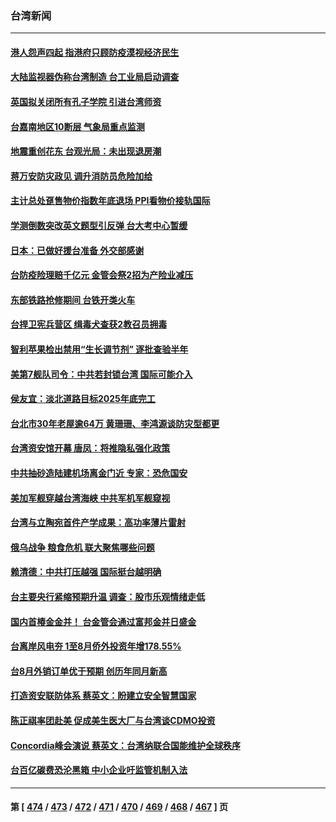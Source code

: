 ### 台湾新闻
---
#### [港人怨声四起 指港府只顾防疫漠视经济民生](../../pages/ncid1349361/n13829481.md) 
#### [大陆监视器伪称台湾制造 台工业局启动调查](../../pages/ncid1349361/n13829306.md) 
#### [英国拟关闭所有孔子学院 引进台湾师资](../../pages/ncid1349361/n13829277.md) 
#### [台嘉南地区10断层 气象局重点监测](../../pages/ncid1349361/n13829111.md) 
#### [地震重创花东  台观光局：未出现退房潮](../../pages/ncid1349361/n13829106.md) 
#### [蒋万安防灾政见 调升消防员危险加给](../../pages/ncid1349361/n13829096.md) 
#### [主计总处趸售物价指数年底退场 PPI看物价接轨国际](../../pages/ncid1349361/n13829105.md) 
#### [学测倒数突改英文题型引反弹 台大考中心暂缓](../../pages/ncid1349361/n13829124.md) 
#### [日本：已做好援台准备 外交部感谢](../../pages/ncid1349361/n13829099.md) 
#### [台防疫险理赔千亿元 金管会祭2招为产险业减压](../../pages/ncid1349361/n13829098.md) 
#### [东部铁路抢修期间 台铁开类火车](../../pages/ncid1349361/n13829121.md) 
#### [台捍卫宪兵营区 缉毒犬查获2教召员拥毒](../../pages/ncid1349361/n13829094.md) 
#### [智利苹果检出禁用“生长调节剂” 逐批查验半年](../../pages/ncid1349361/n13829123.md) 
#### [美第7舰队司令：中共若封锁台湾 国际可能介入](../../pages/ncid1349361/n13829091.md) 
#### [侯友宜：淡北道路目标2025年底完工](../../pages/ncid1349361/n13829126.md) 
#### [台北市30年老屋逾64万 黄珊珊、李鸿源谈防灾型都更](../../pages/ncid1349361/n13829090.md) 
#### [台湾资安馆开幕 唐凤：将推隐私强化政策](../../pages/ncid1349361/n13829088.md) 
#### [中共抽砂造陆建机场离金门近 专家：恐危国安](../../pages/ncid1349361/n13828808.md) 
#### [美加军舰穿越台湾海峡 中共军机军舰窥视](../../pages/ncid1349361/n13829135.md) 
#### [台湾与立陶宛首件产学成果：高功率薄片雷射](../../pages/ncid1349361/n13828834.md) 
#### [俄乌战争 粮食危机 联大聚焦哪些问题](../../pages/ncid1349361/n13828959.md) 
#### [赖清德：中共打压越强 国际挺台越明确](../../pages/ncid1349361/n13828949.md) 
#### [台主要央行紧缩预期升温 调查：股市乐观情绪走低](../../pages/ncid1349361/n13828933.md) 
#### [国内首椿金金并！ 台金管会通过富邦金并日盛金](../../pages/ncid1349361/n13828904.md) 
#### [台离岸风电夯 1至8月侨外投资年增178.55%](../../pages/ncid1349361/n13828906.md) 
#### [台8月外销订单优于预期 创历年同月新高](../../pages/ncid1349361/n13828914.md) 
#### [打造资安联防体系 蔡英文：盼建立安全智慧国家](../../pages/ncid1349361/n13828886.md) 
#### [陈正祺率团赴美 促成美生医大厂与台湾谈CDMO投资](../../pages/ncid1349361/n13828882.md) 
#### [Concordia峰会演说 蔡英文：台湾纳联合国能维护全球秩序](../../pages/ncid1349361/n13828884.md) 
#### [台百亿碳费恐沦黑箱 中小企业吁监管机制入法](../../pages/ncid1349361/n13828873.md) 

---
#### 第 [ [474](./474.md) / [473](./473.md) / [472](./472.md) / [471](./471.md) / [470](./470.md) / [469](./469.md) / [468](./468.md) / [467](./467.md) ] 页
